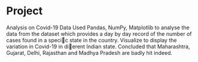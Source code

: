 # Project
Analysis on Covid-19 Data
Used Pandas, NumPy, Matplotlib to analyse the data from the dataset which provides a day by day record of the
number of cases found in a specic state in the country.
Visualize to display the variation in Covid-19 in dierent Indian state.
Concluded that Maharashtra, Gujarat, Delhi, Rajasthan and Madhya Pradesh are badly hit indeed.
